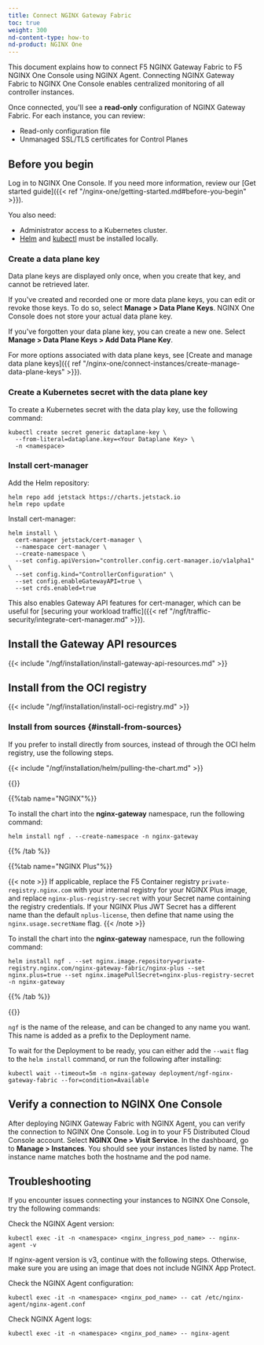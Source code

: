 ```yaml
---
title: Connect NGINX Gateway Fabric
toc: true
weight: 300
nd-content-type: how-to
nd-product: NGINX One
---
```


This document explains how to connect F5 NGINX Gateway Fabric to F5 NGINX One Console using NGINX Agent.
Connecting NGINX Gateway Fabric to NGINX One Console enables centralized monitoring of all controller instances.

Once connected, you'll see a **read-only** configuration of NGINX Gateway Fabric. For each instance, you can review:

- Read-only configuration file
- Unmanaged SSL/TLS certificates for Control Planes

## Before you begin

Log in to NGINX One Console. If you need more information, review our [Get started guide]({{< ref "/nginx-one/getting-started.md#before-you-begin" >}}).

You also need:

- Administrator access to a Kubernetes cluster.
- [Helm](https://helm.sh) and [kubectl](https://kubernetes.io/docs/tasks/tools/#kubectl) must be installed locally.


### Create a data plane key

Data plane keys are displayed only once, when you create that key, and cannot be retrieved later.

If you've created and recorded one or more data plane keys, you can edit or revoke those keys. To do so, select **Manage > Data Plane Keys**. NGINX One Console does not store your actual data plane key.

If you've forgotten your data plane key, you can create a new one. Select **Manage > Data Plane Keys > Add Data Plane Key**.

For more options associated with data plane keys, see [Create and manage data plane keys]({{ ref "/nginx-one/connect-instances/create-manage-data-plane-keys" >}}).

### Create a Kubernetes secret with the data plane key
<!-- Maybe this is wrong. I'm assuming that we need to follow this step from the current version of https://docs.nginx.com/nginx-one/k8s/add-nic/#before-you-begin -->
To create a Kubernetes secret with the data play key, use the following command:

   ```shell
   kubectl create secret generic dataplane-key \
     --from-literal=dataplane.key=<Your Dataplane Key> \
     -n <namespace>
   ```

### Install cert-manager

Add the Helm repository:

```shell
helm repo add jetstack https://charts.jetstack.io
helm repo update
```

Install cert-manager:

```shell
helm install \
  cert-manager jetstack/cert-manager \
  --namespace cert-manager \
  --create-namespace \
  --set config.apiVersion="controller.config.cert-manager.io/v1alpha1" \
  --set config.kind="ControllerConfiguration" \
  --set config.enableGatewayAPI=true \
  --set crds.enabled=true
```

This also enables Gateway API features for cert-manager, which can be useful for [securing your workload traffic]({{< ref "/ngf/traffic-security/integrate-cert-manager.md" >}}).

## Install the Gateway API resources
<!-- Corresponds to step 2 in the UX -->
{{< include "/ngf/installation/install-gateway-api-resources.md" >}}

## Install from the OCI registry
<!-- Corresponds to step 3 in the UX -->
{{< include "/ngf/installation/install-oci-registry.md" >}}

### Install from sources {#install-from-sources}
<!-- Corresponds to step 4 in the UX -->
If you prefer to install directly from sources, instead of through the OCI helm registry, use the following steps.

{{< include "/ngf/installation/helm/pulling-the-chart.md" >}}

{{<tabs name="install-helm-src">}}

{{%tab name="NGINX"%}}

To install the chart into the **nginx-gateway** namespace, run the following command:

```shell
helm install ngf . --create-namespace -n nginx-gateway
```

{{% /tab %}}

{{%tab name="NGINX Plus"%}}

{{< note >}} If applicable, replace the F5 Container registry `private-registry.nginx.com` with your internal registry for your NGINX Plus image, and replace `nginx-plus-registry-secret` with your Secret name containing the registry credentials. If your NGINX Plus JWT Secret has a different name than the default `nplus-license`, then define that name using the `nginx.usage.secretName` flag. {{< /note >}}

To install the chart into the **nginx-gateway** namespace, run the following command:

```shell
helm install ngf . --set nginx.image.repository=private-registry.nginx.com/nginx-gateway-fabric/nginx-plus --set nginx.plus=true --set nginx.imagePullSecret=nginx-plus-registry-secret -n nginx-gateway
```

{{% /tab %}}

{{</tabs>}}

`ngf` is the name of the release, and can be changed to any name you want. This name is added as a prefix to the Deployment name.

To wait for the Deployment to be ready, you can either add the `--wait` flag to the `helm install` command, or run the following after installing:

```shell
kubectl wait --timeout=5m -n nginx-gateway deployment/ngf-nginx-gateway-fabric --for=condition=Available
```

## Verify a connection to NGINX One Console

After deploying NGINX Gateway Fabric with NGINX Agent, you can verify the connection to NGINX One Console.
Log in to your F5 Distributed Cloud Console account. Select **NGINX One > Visit Service**. In the dashboard, go to **Manage > Instances**. You should see your instances listed by name. The instance name matches both the hostname and the pod name.

## Troubleshooting

If you encounter issues connecting your instances to NGINX One Console, try the following commands:

Check the NGINX Agent version:

```shell
kubectl exec -it -n <namespace> <nginx_ingress_pod_name> -- nginx-agent -v
```
  
If nginx-agent version is v3, continue with the following steps.
Otherwise, make sure you are using an image that does not include NGINX App Protect. 

Check the NGINX Agent configuration:

```shell
kubectl exec -it -n <namespace> <nginx_pod_name> -- cat /etc/nginx-agent/nginx-agent.conf
```

Check NGINX Agent logs:

```shell
kubectl exec -it -n <namespace> <nginx_pod_name> -- nginx-agent
```
